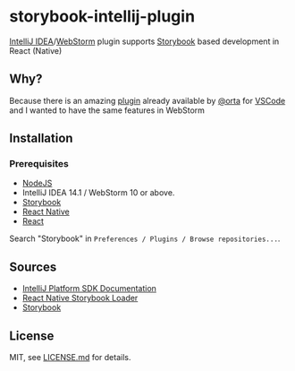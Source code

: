# storybook-intellij-plugin

[IntelliJ IDEA](https://www.jetbrains.com/idea/)/[WebStorm](https://www.jetbrains.com/webstorm/) plugin supports [Storybook](https://storybook.js.org) based development in React (Native)

## Why?

Because there is an amazing [plugin](https://github.com/orta/react-native-storybook-loader) already available by [@orta](https://github.com/orta) for [VSCode](https://code.visualstudio.com) and I wanted to have the same features in WebStorm

## Installation

### Prerequisites ###
* [NodeJS](http://nodejs.org/)
* IntelliJ IDEA 14.1 / WebStorm 10 or above.
* [Storybook](https://storybook.js.org)
* [React Native](https://facebook.github.io/react-native/)
* [React](https://facebook.github.io/react/)
 
Search "Storybook" in `Preferences / Plugins / Browse repositories...`.

## Sources

- [IntelliJ Platform SDK Documentation](http://www.jetbrains.org/intellij/sdk/docs/welcome.html)
- [React Native Storybook Loader](https://github.com/orta/react-native-storybook-loader)
- [Storybook](https://storybook.js.org)

## License

MIT, see [LICENSE.md](/LICENSE.md) for details.

